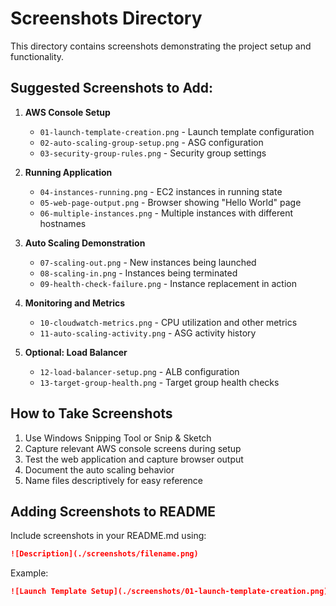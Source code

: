 # Screenshots Directory

This directory contains screenshots demonstrating the project setup and functionality.

## Suggested Screenshots to Add:

1. **AWS Console Setup**
   - `01-launch-template-creation.png` - Launch template configuration
   - `02-auto-scaling-group-setup.png` - ASG configuration
   - `03-security-group-rules.png` - Security group settings

2. **Running Application**
   - `04-instances-running.png` - EC2 instances in running state
   - `05-web-page-output.png` - Browser showing "Hello World" page
   - `06-multiple-instances.png` - Multiple instances with different hostnames

3. **Auto Scaling Demonstration**
   - `07-scaling-out.png` - New instances being launched
   - `08-scaling-in.png` - Instances being terminated
   - `09-health-check-failure.png` - Instance replacement in action

4. **Monitoring and Metrics**
   - `10-cloudwatch-metrics.png` - CPU utilization and other metrics
   - `11-auto-scaling-activity.png` - ASG activity history

5. **Optional: Load Balancer**
   - `12-load-balancer-setup.png` - ALB configuration
   - `13-target-group-health.png` - Target group health checks

## How to Take Screenshots

1. Use Windows Snipping Tool or Snip & Sketch
2. Capture relevant AWS console screens during setup
3. Test the web application and capture browser output
4. Document the auto scaling behavior
5. Name files descriptively for easy reference

## Adding Screenshots to README

Include screenshots in your README.md using:

```markdown
![Description](./screenshots/filename.png)
```

Example:
```markdown
![Launch Template Setup](./screenshots/01-launch-template-creation.png)
```
